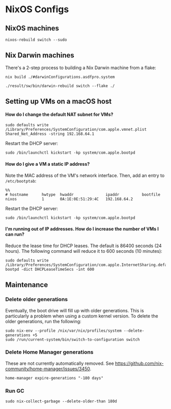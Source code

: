 # NixOS Configs

## NixOS machines

```shell
nixos-rebuild switch --sudo
```

## Nix Darwin machines

There's a 2-step process to building a Nix Darwin machine from a flake:

```shell
nix build ./#darwinConfigurations.asdfpro.system
```

```shell
./result/sw/bin/darwin-rebuild switch --flake ./
```

## Setting up VMs on a macOS host

#### How do I change the default NAT subnet for VMs?

```shell
sudo defaults write /Library/Preferences/SystemConfiguration/com.apple.vmnet.plist Shared_Net_Address -string 192.168.64.1
```

Restart the DHCP server:

```shell
sudo /bin/launchctl kickstart -kp system/com.apple.bootpd
```

#### How do I give a VM a static IP address?

Note the MAC address of the VM's network interface. Then, add an entry to `/etc/bootptab`:

```
%%
# hostname      hwtype  hwaddr              ipaddr          bootfile
nixos           1       0A:1E:0E:51:29:4C   192.168.64.2
```

Restart the DHCP server:

```shell
sudo /bin/launchctl kickstart -kp system/com.apple.bootpd
```

#### I'm running out of IP addresses. How do I increase the number of VMs I can run?

Reduce the lease time for DHCP leases. The default is 86400 seconds (24 hours). The following command will reduce it to 600 seconds (10 minutes):

```
sudo defaults write /Library/Preferences/SystemConfiguration/com.apple.InternetSharing.default.plist bootpd -dict DHCPLeaseTimeSecs -int 600
```

## Maintenance

### Delete older generations

Eventually, the boot drive will fill up with older generations. This is particularly a problem when using a custom kernel version.
To delete the older generations, run the following:

```shell
sudo nix-env --profile /nix/var/nix/profiles/system --delete-generations +5
sudo /run/current-system/bin/switch-to-configuration switch
```

### Delete Home Manager generations

These are not currently automatically removed.
See <https://github.com/nix-community/home-manager/issues/3450>.

```shell
home-manager expire-generations "-180 days"
```

### Run GC

```shell
sudo nix-collect-garbage --delete-older-than 180d
```
